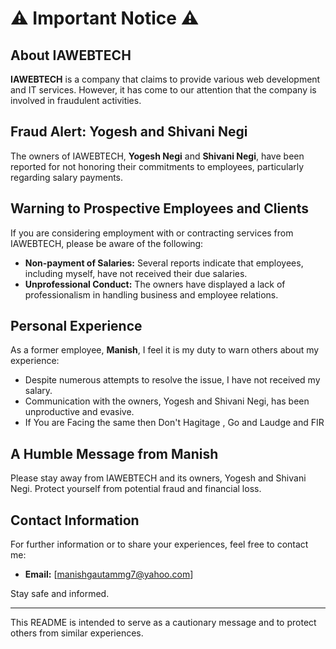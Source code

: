 # ⚠️ Important Notice ⚠️

## About IAWEBTECH

**IAWEBTECH** is a company that claims to provide various web development and IT services. However, it has come to our attention that the company is involved in fraudulent activities.

## Fraud Alert: Yogesh and Shivani Negi

The owners of IAWEBTECH, **Yogesh Negi** and **Shivani Negi**, have been reported for not honoring their commitments to employees, particularly regarding salary payments.

## Warning to Prospective Employees and Clients

If you are considering employment with or contracting services from IAWEBTECH, please be aware of the following:

- **Non-payment of Salaries:** Several reports indicate that employees, including myself, have not received their due salaries.
- **Unprofessional Conduct:** The owners have displayed a lack of professionalism in handling business and employee relations.

## Personal Experience

As a former employee, **Manish**, I feel it is my duty to warn others about my experience:

- Despite numerous attempts to resolve the issue, I have not received my salary.
- Communication with the owners, Yogesh and Shivani Negi, has been unproductive and evasive.
- If You are Facing the same then Don't Hagitage , Go and Laudge and FIR  

## A Humble Message from Manish

Please stay away from IAWEBTECH and its owners, Yogesh and Shivani Negi. Protect yourself from potential fraud and financial loss.

## Contact Information

For further information or to share your experiences, feel free to contact me:

- **Email:** [manishgautammg7@yahoo.com]


Stay safe and informed.

---

This README is intended to serve as a cautionary message and to protect others from similar experiences.
